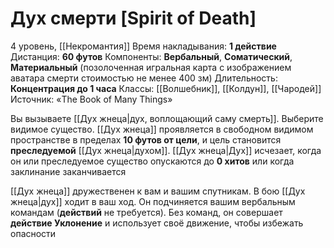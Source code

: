 # Дух смерти [Spirit of Death]
4 уровень, [[Некромантия]]
Время накладывания: **1 действие**
Дистанция: **60 футов**
Компоненты: **Вербальный**, **Соматический**, **Материальный** (позолоченная игральная карта с изображением аватара смерти стоимостью не менее 400 зм)
Длительность: **Концентрация до 1 часа**
Классы: [[Волшебник]], [[Колдун]], [[Чародей]]
Источник: «The Book of Many Things»

Вы вызываете [[Дух жнеца|дух, воплощающий саму смерть]]. Выберите видимое существо. [[Дух жнеца]] проявляется в свободном видимом пространстве в пределах **10 футов от цели**, и цель становится **преследуемой** [[Дух жнеца|духом]]. [[Дух жнеца|Дух]] исчезает, когда он или преследуемое существо опускаются до **0 хитов** или когда заклинание заканчивается

[[Дух жнеца]] дружественен к вам и вашим спутникам. В бою [[Дух жнеца|дух]] ходит в ваш ход. Он подчиняется вашим вербальным командам (**действий** не требуется). Без команд, он совершает **действие Уклонение** и использует своё движение, чтобы избежать опасности